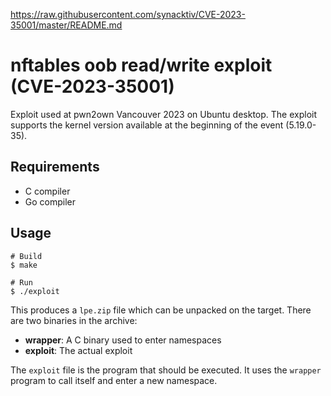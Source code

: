 https://raw.githubusercontent.com/synacktiv/CVE-2023-35001/master/README.md


# nftables oob read/write exploit (CVE-2023-35001)

Exploit used at pwn2own Vancouver 2023 on Ubuntu desktop. The exploit supports
the kernel version available at the beginning of the event (5.19.0-35).

## Requirements

* C compiler
* Go compiler

## Usage

```
# Build
$ make

# Run
$ ./exploit
```

This produces a `lpe.zip` file which can be unpacked on the target. There are
two binaries in the archive:

- **wrapper**: A C binary used to enter namespaces
- **exploit**: The actual exploit

The `exploit` file is the program that should be executed. It uses the `wrapper`
program to call itself and enter a new namespace.
